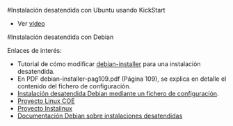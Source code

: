 

#Instalación desatendida con Ubuntu usando KickStart

* Ver [vídeo](https://youtu.be/i2uUIux6_l8) 

#Instalación desatendida con Debian

Enlaces de interés:
* Tutorial de cómo modificar 
[debian-installer](http://lihuen.info.unlp.edu.ar/index.php?title=Modificando_debian-installer) 
para una instalación desatendida.
* En PDF debian-installer-pag109.pdf (Página 109), se explica en detalle el contenido del fichero de configuración.
* [Instalación desatendida Debian mediante un fichero de configuración](https://www.debian.org/releases/wheezy/ia64/ch04s04.html.es). 
* [Proyecto Linux COE](http://linuxcoe.sourceforge.net/)
* [Proyecto Instalinux](http://www.instalinux.com/)
* [Documentación Debian sobre instalaciones desatendidas](http://www.debian.org/releases/stable/mips/ch04s04.html.es) 


